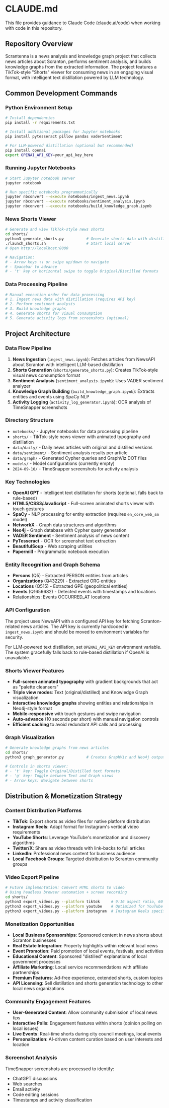 # CLAUDE.md

This file provides guidance to Claude Code (claude.ai/code) when working with code in this repository.

## Repository Overview

Scrantenna is a news analysis and knowledge graph project that collects news articles about Scranton, performs sentiment analysis, and builds knowledge graphs from the extracted information. The project features a TikTok-style "Shorts" viewer for consuming news in an engaging visual format, with intelligent text distillation powered by LLM technology.

## Common Development Commands

### Python Environment Setup
```bash
# Install dependencies
pip install -r requirements.txt

# Install additional packages for Jupyter notebooks
pip install pytesseract pillow pandas vaderSentiment

# For LLM-powered distillation (optional but recommended)
pip install openai
export OPENAI_API_KEY=your_api_key_here
```

### Running Jupyter Notebooks
```bash
# Start Jupyter notebook server
jupyter notebook

# Run specific notebooks programmatically
jupyter nbconvert --execute notebooks/ingest_news.ipynb
jupyter nbconvert --execute notebooks/sentiment_analysis.ipynb
jupyter nbconvert --execute notebooks/build_knowledge_graph.ipynb
```

### News Shorts Viewer
```bash
# Generate and view TikTok-style news shorts
cd shorts/
python3 generate_shorts.py          # Generate shorts data with distillation
./launch_shorts.sh                  # Start local server
# Open http://localhost:8000

# Navigation:
# - Arrow keys ↑↓ or swipe up/down to navigate
# - Spacebar to advance
# - 't' key or horizontal swipe to toggle Original/Distilled formats
```

### Data Processing Pipeline
```bash
# Manual execution order for data processing
# 1. Ingest news data with distillation (requires API key)
# 2. Perform sentiment analysis
# 3. Build knowledge graphs
# 4. Generate shorts for visual consumption
# 5. Generate activity logs from screenshots (optional)
```

## Project Architecture

### Data Flow Pipeline
1. **News Ingestion** (`ingest_news.ipynb`): Fetches articles from NewsAPI about Scranton with intelligent LLM-based distillation
2. **Shorts Generation** (`shorts/generate_shorts.py`): Creates TikTok-style visual news consumption format
3. **Sentiment Analysis** (`sentiment_analysis.ipynb`): Uses VADER sentiment analyzer 
4. **Knowledge Graph Building** (`build_knowledge_graph.ipynb`): Extracts entities and events using SpaCy NLP
5. **Activity Logging** (`activity_log_generator.ipynb`): OCR analysis of TimeSnapper screenshots

### Directory Structure
- `notebooks/` - Jupyter notebooks for data processing pipeline
- `shorts/` - TikTok-style news viewer with animated typography and distillation
- `data/daily/` - Daily news articles with original and distilled versions
- `data/sentiment/` - Sentiment analysis results per article
- `data/graph/` - Generated Cypher queries and GraphViz DOT files
- `models/` - Model configurations (currently empty)
- `2024-09-10/` - TimeSnapper screenshots for activity analysis

### Key Technologies
- **OpenAI GPT** - Intelligent text distillation for shorts (optional, falls back to rule-based)
- **HTML5/CSS3/JavaScript** - Full-screen animated shorts viewer with touch gestures
- **SpaCy** - NLP processing for entity extraction (requires `en_core_web_sm` model)
- **NetworkX** - Graph data structures and algorithms
- **Neo4j** - Graph database with Cypher query generation
- **VADER Sentiment** - Sentiment analysis of news content
- **PyTesseract** - OCR for screenshot text extraction
- **BeautifulSoup** - Web scraping utilities
- **Papermill** - Programmatic notebook execution

### Entity Recognition and Graph Schema
- **Persons** (Q5) - Extracted PERSON entities from articles
- **Organizations** (Q43229) - Extracted ORG entities 
- **Locations** (Q515) - Extracted GPE (geopolitical entities)
- **Events** (Q1656682) - Detected events with timestamps and locations
- Relationships: Events OCCURRED_AT locations

### API Configuration
The project uses NewsAPI with a configured API key for fetching Scranton-related news articles. The API key is currently hardcoded in `ingest_news.ipynb` and should be moved to environment variables for security.

For LLM-powered text distillation, set `OPENAI_API_KEY` environment variable. The system gracefully falls back to rule-based distillation if OpenAI is unavailable.

### Shorts Viewer Features
- **Full-screen animated typography** with gradient backgrounds that act as "palette cleansers"
- **Triple view modes**: Text (original/distilled) and Knowledge Graph visualization
- **Interactive knowledge graphs** showing entities and relationships in Neo4j-style format
- **Mobile-responsive** with touch gestures and swipe navigation
- **Auto-advance** (10 seconds per short) with manual navigation controls
- **Efficient caching** to avoid redundant API calls and processing

### Graph Visualization
```bash
# Generate knowledge graphs from news articles
cd shorts/
python3 graph_generator.py          # Creates GraphViz and Neo4j outputs

# Controls in shorts viewer:
# - 't' key: Toggle Original/Distilled text formats
# - 'g' key: Toggle between Text and Graph views
# - Arrow keys: Navigate between shorts
```

## Distribution & Monetization Strategy

### Content Distribution Platforms
- **TikTok**: Export shorts as video files for native platform distribution
- **Instagram Reels**: Adapt format for Instagram's vertical video requirements
- **YouTube Shorts**: Leverage YouTube's monetization and discovery algorithms
- **Twitter/X**: Share as video threads with link-backs to full articles
- **LinkedIn**: Professional news content for business audience
- **Local Facebook Groups**: Targeted distribution to Scranton community groups

### Video Export Pipeline
```bash
# Future implementation: Convert HTML shorts to video
# Using headless browser automation + screen recording
cd shorts/
python3 export_videos.py --platform tiktok     # 9:16 aspect ratio, 60 FPS
python3 export_videos.py --platform youtube    # Optimized for YouTube Shorts
python3 export_videos.py --platform instagram  # Instagram Reels specifications
```

### Monetization Opportunities
- **Local Business Sponsorships**: Sponsored content in news shorts about Scranton businesses
- **Real Estate Integration**: Property highlights within relevant local news
- **Event Promotion**: Paid promotion of local events, festivals, and activities
- **Educational Content**: Sponsored "distilled" explanations of local government processes
- **Affiliate Marketing**: Local service recommendations with affiliate partnerships
- **Premium Features**: Ad-free experience, extended shorts, custom topics
- **API Licensing**: Sell distillation and shorts generation technology to other local news organizations

### Community Engagement Features
- **User-Generated Content**: Allow community submission of local news tips
- **Interactive Polls**: Engagement features within shorts (opinion polling on local issues)
- **Live Events**: Real-time shorts during city council meetings, local events
- **Personalization**: AI-driven content curation based on user interests and location

### Screenshot Analysis
TimeSnapper screenshots are processed to identify:
- ChatGPT discussions
- Web searches
- Email activity  
- Code editing sessions
- Timestamps and activity classification